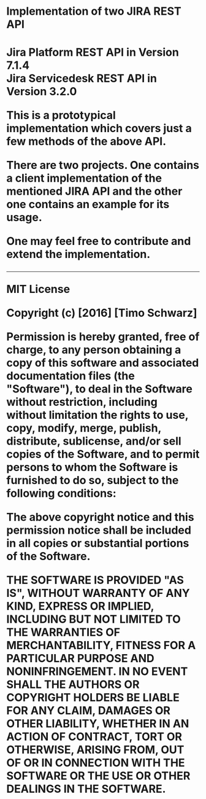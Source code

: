 <h1> Implementation of two JIRA REST API<h1>

Jira Platform REST API in Version 7.1.4 <br>
Jira Servicedesk REST API in Version 3.2.0

This is a prototypical implementation which covers just a few methods of the above API. 

There are two projects. One contains a client implementation of the mentioned JIRA API and the other one contains an example for its usage.

One may feel free to contribute and extend the implementation.


------------------------------------------------------------------------------------------------------------------------------------

MIT License

Copyright (c) [2016] [Timo Schwarz]

Permission is hereby granted, free of charge, to any person obtaining a copy
of this software and associated documentation files (the "Software"), to deal
in the Software without restriction, including without limitation the rights
to use, copy, modify, merge, publish, distribute, sublicense, and/or sell
copies of the Software, and to permit persons to whom the Software is
furnished to do so, subject to the following conditions:

The above copyright notice and this permission notice shall be included in all
copies or substantial portions of the Software.

THE SOFTWARE IS PROVIDED "AS IS", WITHOUT WARRANTY OF ANY KIND, EXPRESS OR
IMPLIED, INCLUDING BUT NOT LIMITED TO THE WARRANTIES OF MERCHANTABILITY,
FITNESS FOR A PARTICULAR PURPOSE AND NONINFRINGEMENT. IN NO EVENT SHALL THE
AUTHORS OR COPYRIGHT HOLDERS BE LIABLE FOR ANY CLAIM, DAMAGES OR OTHER
LIABILITY, WHETHER IN AN ACTION OF CONTRACT, TORT OR OTHERWISE, ARISING FROM,
OUT OF OR IN CONNECTION WITH THE SOFTWARE OR THE USE OR OTHER DEALINGS IN THE
SOFTWARE.
